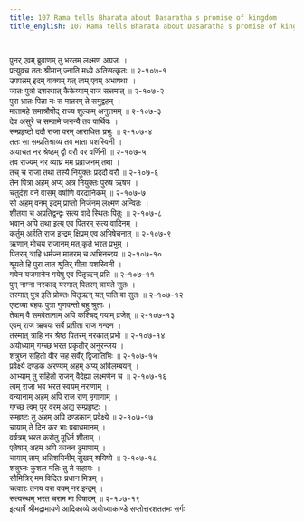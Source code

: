 ```yaml
---
title: 107 Rama tells Bharata about Dasaratha s promise of kingdom
title_english: 107 Rama tells Bharata about Dasaratha s promise of kingdom

---
```

पुनर् एवम् ब्रुवाणम् तु भरतम् लक्ष्मण अग्रजः ।  
प्रत्युवच ततः श्रीमान् ज्नाति मध्ये अतिसत्कृतः ॥ २-१०७-१  
उपपन्नम् इदम् वाक्यम् यत् त्वम् एवम् अभाषथाः ।  
जातः पुत्रो दशरथात् कैकेय्याम् राज सत्तमात् ॥ २-१०७-२  
पुरा भ्रातः पिता नः स मातरम् ते समुद्वहन् ।  
मातामहे समाश्रौषीद् राज्य शुल्कम् अनुत्तमम् ॥ २-१०७-३  
देव असुरे च सम्ग्रामे जनन्यै तव पार्थिवः ।  
सम्प्रहृष्टो ददौ राजा वरम् आराधितः प्रभुः ॥ २-१०७-४  
ततः सा सम्प्रतिश्राव्य तव माता यशस्विनी ।  
अयाचत नर श्रेष्ठम् द्वौ वरौ वर वर्णिनी ॥ २-१०७-५  
तव राज्यम् नर व्याघ्र मम प्रव्राजनम् तथा ।  
तच् च राजा तथा तस्यै नियुक्तः प्रददौ वरौ ॥ २-१०७-६  
तेन पित्रा अहम् अप्य् अत्र नियुक्तः पुरुष ऋषभ ।  
चतुर्दश वने वासम् वर्षाणि वरदानिकम् ॥ २-१०७-७  
सो अहम् वनम् इदम् प्राप्तो निर्जनम् लक्ष्मण अन्वितः ।  
शीतया च अप्रतिद्वन्द्वः सत्य वादे स्थितः पितुः ॥ २-१०७-८  
भवान् अपि तथा इत्य् एव पितरम् सत्य वादिनम् ।  
कर्तुम् अर्हति राज इन्द्रम् क्षिप्रम् एव अभिषेचनात् ॥ २-१०७-९  
ऋणान् मोचय राजानम् मत् कृते भरत प्रभुम् ।  
पितरम् त्राहि धर्मज्न मातरम् च अभिनन्दय ॥ २-१०७-१०  
श्रूयते हि पुरा तात श्रुतिर् गीता यशस्विनी ।  
गयेन यजमानेन गयेषु एव पितृऋन् प्रति ॥ २-१०७-११  
पुम् नाम्ना नरकाद् यस्मात् पितरम् त्रायते सुतः ।  
तस्मात् पुत्र इति प्रोक्तः पितृऋन् यत् पाति वा सुतः ॥ २-१०७-१२  
एष्टव्या बहवः पुत्रा गुणवन्तो बहु श्रुताः ।  
तेषाम् वै समवेतानाम् अपि कश्चिद् गयाम् व्रजेत् ॥ २-१०७-१३  
एवम् राज ऋषयः सर्वे प्रतीता राज नन्दन ।  
तस्मात् त्राहि नर श्रेष्ठ पितरम् नरकात् प्रभो ॥ २-१०७-१४  
अयोध्याम् गग्च्छ भरत प्रकृतीर् अनुरन्जय ।  
शत्रुघ्न सहितो वीर सह सर्वैर् द्विजातिभिः ॥ २-१०७-१५  
प्रवेक्ष्ये दण्डक अरण्यम् अहम् अप्य् अविलम्बयन् ।  
आभ्याम् तु सहितो राजन् वैदेह्या लक्ष्मणेन च ॥ २-१०७-१६  
त्वम् राजा भव भरत स्वयम् नराणाम् ।  
वन्यानाम् अहम् अपि राज राण् मृगाणाम् ।  
गग्च्छ त्वम् पुर वरम् अद्य सम्प्रहृष्टः ।  
सम्हृष्टः तु अहम् अपि दण्डकान् प्रवेक्ष्ये ॥ २-१०७-१७  
चायाम् ते दिन कर भाः प्रबाधमानम् ।  
वर्षत्रम् भरत करोतु मूर्ध्नि शीताम् ।  
एतेषाम् अहम् अपि कानन द्रुमाणाम् ।  
चायाम् ताम् अतिशयिनीम् सुखम् श्रयिष्ये ॥ २-१०७-१८  
शत्रुघ्नः कुशल मतिः तु ते सहायः ।  
सौमित्रिर् मम विदितः प्रधान मित्रम् ।  
चत्वारः तनय वरा वयम् नर इन्द्रम् ।  
सत्यस्थम् भरत चराम मा विषादम् ॥ २-१०७-१९  
इत्यार्षे श्रीमद्रामायणे आदिकाव्ये अयोध्याकाण्डे सप्तोत्तरशततमः सर्गः